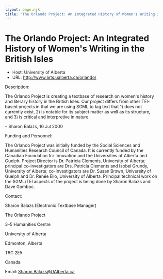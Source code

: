 ```yaml
---
layout: page.njk
title: "The Orlando Project: An Integrated History of Women's Writing in the British Isles"
---
```

# The Orlando Project: An Integrated History of Women's Writing in the British Isles








* Host: University of Alberta
* URL: <http://www.arts.ualberta.ca/orlando/>



Description:



The Orlando Project is creating a textbase of research on women's history 
 and literary history in the British Isles. Our project differs from other 
 TEI-based projects in that we are using SGML to tag text that 1) does not 
 currently exist, 2) is notable for its subject matter as well as its 
 structure, and 3) is critical and interpretive in nature.



– Sharon Balazs, 16 Jul 2000



Funding and Personnel:


The Orlando Project was initially funded by the Social Sciences and 
 Humanities Research Council of Canada. It is currently funded by the 
 Canadian Foundation for Innovation and the Universities of Alberta and 
 Guelph. Project Director is Dr. Patricia Clements, University of Alberta; 
 principal co-investigators are Drs. Patricia Clements and Isobel Grundy, 
 University of Alberta; co-investigators are Dr. Susan Brown, University of 
 Guelph and Dr. Renée Elio, University of Alberta. Principal technical work 
 on the SGML/TEI aspects of the project is being done by Sharon Balazs and 
 Dave Gomboc. 
 



Contact:



Sharon Balazs (Electronic Textbase Manager)


The Orlando Project


3–5 Humanities Centre


University of Alberta


Edmonton, Alberta


T6G 2E5


Canada


Email: [Sharon.Balazs@UAlberta.ca](mailto:Sharon.Balazs@UAlberta.ca)





